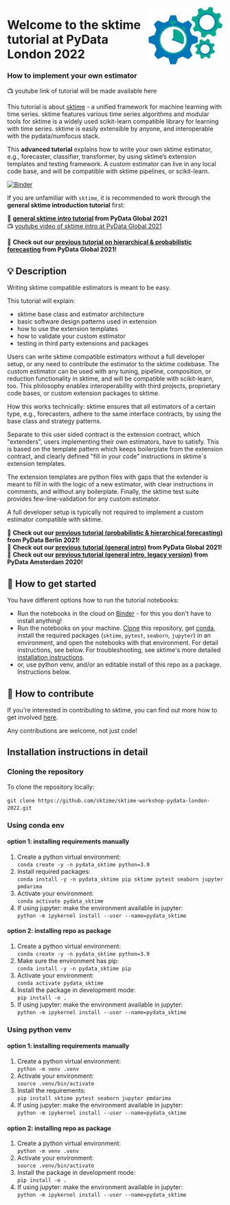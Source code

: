 <a href="https://sktime.org"><img src="https://github.com/alan-turing-institute/sktime/blob/main/docs/source/images/sktime-logo-no-text.jpg?raw=true)" width="175" align="right" /></a>

Welcome to the sktime tutorial at PyData London 2022
====================================================

### How to implement your own estimator

:tv: youtube link of tutorial will be made available here

This tutorial is about [sktime] - a unified framework for machine learning with time series. sktime features various time series algorithms and modular tools for sktime is a widely used scikit-learn compatible library for learning with time series. sktime is easily extensible by anyone, and interoperable with the pydata/numfocus stack. 

This **advanced tutorial** explains how to write your own sktime estimator, e.g., forecaster, classifier, transformer, by using sktime’s extension templates and testing framework. A custom estimator can live in any local code base, and will be compatible with sktime pipelines, or scikit-learn.

[sktime]: https://sktime.org

[![Binder](https://mybinder.org/badge_logo.svg)](https://mybinder.org/v2/gh/sktime/sktime-workshop-pydata-london-2022/main?filepath=notebooks)

If you are unfamiliar with `sktime`, it is recommended to work through the **general sktime introduction tutorial** first:

:movie_camera: **[general sktime intro tutorial](https://github.com/sktime/sktime-tutorial-pydata-glboal-2021) from PyData Global 2021**\
:tv: [youtube video of sktime intro at PyData Global 2021](https://www.youtube.com/watch?v=ODspi8-uWgo)

:movie_camera: **Check out our [previous tutorial on hierarchical & probabilistic forecasting](https://github.com/sktime/sktime-tutorial-pydata-global-2021) from PyData Global 2021!**

## :bulb: Description

Writing sktime compatible estimators is meant to be easy.

This tutorial will explain: 
* sktime base class and estimator architecture 
* basic software design patterns used in extension
* how to use the extension templates
* how to validate your custom estimator
* testing in third party extensions and packages

Users can write sktime compatible estimators without a full developer setup, or any need to contribute the estimator to the sktime codebase. The custom estimator can be used with any tuning, pipeline, composition, or reduction functionality in sktime, and will be compatible with scikit-learn, too. This philosophy enables interoperability with third projects, proprietary code bases, or custom extension packages to sktime.

How this works technically: sktime ensures that all estimators of a certain type, e.g., forecasters, adhere to the same interface contracts, by using the base class and strategy patterns.

Separate to this user sided contract is the extension contract, which "extenders", users implementing their own estimators, have to satisfy. This is based on the template pattern which keeps boilerplate from the extension contract, and clearly defined "fill in your code" instructions in sktime´s extension templates.

The extension templates are python files with gaps that the extender is meant to fill in with the logic of a new estimator, with clear instructions in comments, and without any boilerplate. Finally, the sktime test suite provides few-line-validation for any custom estimator.

A full developer setup is typically not required to implement a custom estimator compatible with sktime.

:movie_camera: **Check out our [previous tutorial (probabilistic & hierarchical forecasting)](https://github.com/sktime/sktime-tutorial-pydata-berlin-2021) from PyData Berlin 2021!**\
:movie_camera: **Check out our [previous tutorial (general intro)](https://github.com/sktime/sktime-tutorial-pydata-global-2021) from PyData Global 2021!**\
:movie_camera: **Check out our [previous tutorial (general intro, legacy version)](https://github.com/sktime/sktime-tutorial-pydata-amsterdam-2020) from PyData Amsterdam 2020!**

## :rocket: How to get started

You have different options how to run the tutorial notebooks:

* Run the notebooks in the cloud on [Binder] - for this you don't have to install anything!
* Run the notebooks on your machine. [Clone] this repository, get [conda], install the required packages (`sktime`, `pytest`, `seaborn`, `jupyter`) in an environment, and open the notebooks with that environment. For detail instructions, see below. For troubleshooting, see sktime's more detailed [installation instructions].
* or, use python venv, and/or an editable install of this repo as a package. Instructions below.

[Binder]: https://mybinder.org/v2/gh/sktime/sktime-workshop-pydata-london-2022/main?filepath=notebooks
[clone]: https://help.github.com/en/github/creating-cloning-and-archiving-repositories/cloning-a-repository
[conda]: https://docs.conda.io/en/latest/
[installation instructions]: https://www.sktime.org/en/latest/installation.html

## :wave: How to contribute

If you're interested in contributing to sktime, you can find out more how to get involved [here](https://www.sktime.org/en/stable/get_involved.html).

Any contributions are welcome, not just code!

## Installation instructions in detail

### Cloning the repository

To clone the repository locally:

`git clone https://github.com/sktime/sktime-workshop-pydata-london-2022.git`


### Using conda env

#### option 1: installing requirements manually

1. Create a python virtual environment:  
`conda create -y -n pydata_sktime python=3.9`
2. Install required packages:  
`conda install -y -n pydata_sktime pip sktime pytest seaborn jupyter pmdarima`
3. Activate your environment:  
`conda activate pydata_sktime`
4. If using jupyter: make the environment available in jupyter:  
`python -m ipykernel install --user --name=pydata_sktime`

#### option 2: installing repo as package

1. Create a python virtual environment:  
`conda create -y -n pydata_sktime python=3.9`
2. Make sure the environment has pip:  
`conda install -y -n pydata_sktime pip`
3. Activate your environment:  
`conda activate pydata_sktime`
4. Install the package in development mode:  
`pip install -e .`
5. If using jupyter: make the environment available in jupyter:  
`python -m ipykernel install --user --name=pydata_sktime`

### Using python venv

#### option 1: installing requirements manually

1. Create a python virtual environment:  
`python -m venv .venv`
2. Activate your environment:  
`source .venv/bin/activate`
3. Install the requirements:  
`pip install sktime pytest seaborn jupyter pmdarima`
4. If using jupyter: make the environment available in jupyter:  
`python -m ipykernel install --user --name=pydata_sktime`

#### option 2: installing repo as package

1. Create a python virtual environment:  
`python -m venv .venv`
2. Activate your environment:  
`source .venv/bin/activate`
3. Install the package in development mode:  
`pip install -e .`
4. If using jupyter: make the environment available in jupyter:  
`python -m ipykernel install --user --name=pydata_sktime`
